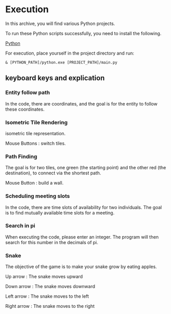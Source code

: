 # Execution

In this archive, you will find various Python projects.

To run these Python scripts successfully, you need to install the following.

[Python](https://www.python.org/downloads/)

For execution, place yourself in the project directory and run:

```
& [PYTHON_PATH]/python.exe [PROJECT_PATH]/main.py
```

## keyboard keys and explication

### Entity follow path

In the code, there are coordinates, and the goal is for the entity to follow these coordinates.

### Isometric Tile Rendering 

isometric tile representation.

Mouse Buttons : switch tiles.

### Path Finding

The goal is for two tiles, one green (the starting point) and the other red (the destination), to connect via the shortest path.

Mouse Button : build a wall.

### Scheduling meeting slots

In the code, there are time slots of availability for two individuals. The goal is to find mutually available time slots for a meeting.

### Search in pi

When executing the code, please enter an integer. The program will then search for this number in the decimals of pi.

### Snake

The objective of the game is to make your snake grow by eating apples.

Up arrow : The snake moves upward

Down arrow : The snake moves downward

Left arrow : The snake moves to the left

Right arrow : The snake moves to the right